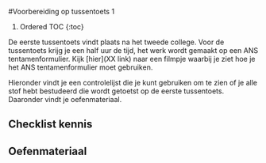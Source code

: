 #Voorbereiding op tussentoets 1

1. Ordered TOC
{:toc}

De eerste tussentoets vindt plaats na het tweede college. 
Voor de tussentoets krijg je een half uur de tijd, het werk wordt gemaakt op een ANS tentamenformulier. Kijk [hier](XX link) naar een filmpje waarbij je ziet hoe je het ANS tentamenformulier moet gebruiken. 

Hieronder vindt je een controlelijst die je kunt gebruiken om te zien of je alle stof hebt bestudeerd die wordt getoetst op de eerste tussentoets.
Daaronder vindt je oefenmateriaal.

## Checklist kennis




## Oefenmateriaal